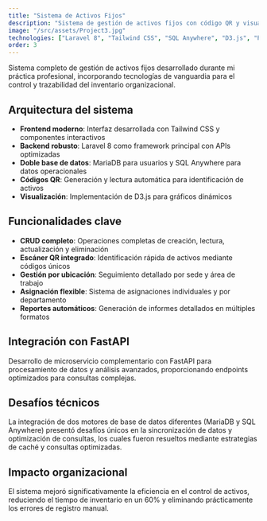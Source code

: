 ```yaml
---
title: "Sistema de Activos Fijos"
description: "Sistema de gestión de activos fijos con código QR y visualización interactiva."
image: "/src/assets/Project3.jpg"
technologies: ["Laravel 8", "Tailwind CSS", "SQL Anywhere", "D3.js", "Python", "FastAPI"]
order: 3
---
```


Sistema completo de gestión de activos fijos desarrollado durante mi práctica profesional, incorporando tecnologías de vanguardia para el control y trazabilidad del inventario organizacional.

## Arquitectura del sistema

- **Frontend moderno**: Interfaz desarrollada con Tailwind CSS y componentes interactivos
- **Backend robusto**: Laravel 8 como framework principal con APIs optimizadas  
- **Doble base de datos**: MariaDB para usuarios y SQL Anywhere para datos operacionales
- **Códigos QR**: Generación y lectura automática para identificación de activos
- **Visualización**: Implementación de D3.js para gráficos dinámicos

## Funcionalidades clave

- **CRUD completo**: Operaciones completas de creación, lectura, actualización y eliminación
- **Escáner QR integrado**: Identificación rápida de activos mediante códigos únicos
- **Gestión por ubicación**: Seguimiento detallado por sede y área de trabajo
- **Asignación flexible**: Sistema de asignaciones individuales y por departamento
- **Reportes automáticos**: Generación de informes detallados en múltiples formatos

## Integración con FastAPI

Desarrollo de microservicio complementario con FastAPI para procesamiento de datos y análisis avanzados, proporcionando endpoints optimizados para consultas complejas.

## Desafíos técnicos

La integración de dos motores de base de datos diferentes (MariaDB y SQL Anywhere) presentó desafíos únicos en la sincronización de datos y optimización de consultas, los cuales fueron resueltos mediante estrategias de caché y consultas optimizadas.

## Impacto organizacional

El sistema mejoró significativamente la eficiencia en el control de activos, reduciendo el tiempo de inventario en un 60% y eliminando prácticamente los errores de registro manual.